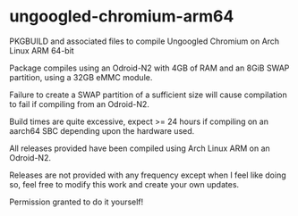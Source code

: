 # ungoogled-chromium-arm64
PKGBUILD and associated files to compile Ungoogled Chromium on Arch Linux ARM 64-bit

Package compiles using an Odroid-N2 with 4GB of RAM and an 8GiB SWAP partition, using a 32GB eMMC module.

Failure to create a SWAP partition of a sufficient size will cause compilation to fail if compiling from an Odroid-N2.

Build times are quite excessive, expect >= 24 hours if compiling on an aarch64 SBC depending upon the hardware used.

All releases provided have been compiled using Arch Linux ARM on an Odroid-N2.

Releases are not provided with any frequency except when I feel like doing so, feel free to modify this work and create your own updates.

Permission granted to do it yourself!

